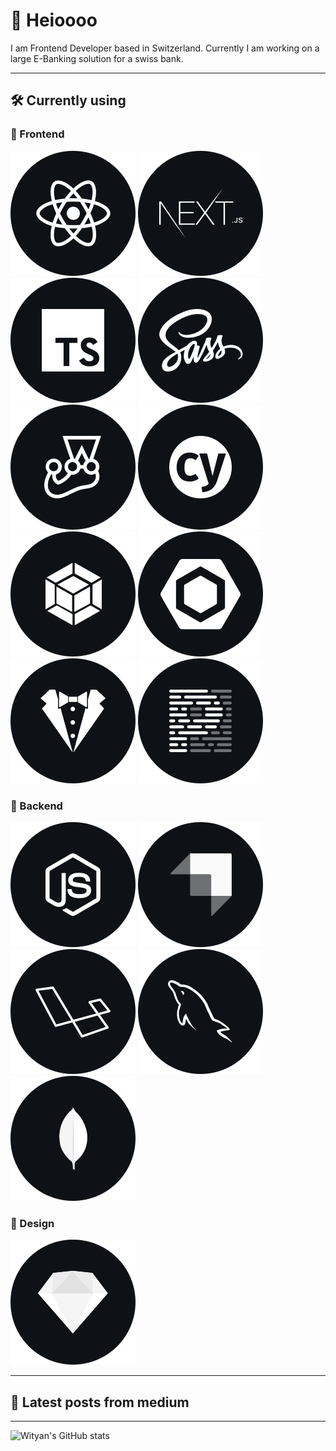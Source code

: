 # 👋 Heioooo

I am Frontend Developer based in Switzerland. Currently I am working on a large E-Banking solution for a swiss bank.

---

## 🛠 Currently using

### 🦋 Frontend
![React](./techstack/React.svg)
![Next](./techstack/Next.svg)
![TypeScript](./techstack/TypeScript.svg)
![SASS](./techstack/Sass.svg)
![Jest](./techstack/Jest.svg)
![Cypress](./techstack/Cypress.svg)
![Webpack](./techstack/Webpack.svg)
![Eslint](./techstack/Eslint.svg)
![Stylelint](./techstack/Stylelint.svg)
![Prettier](./techstack/Prettier.svg)

### 🐙 Backend
![Node](./techstack/Node.svg)
![Strapi](./techstack/Strapi.svg)
![Laravel](./techstack/Laravel.svg)
![Mysql](./techstack/Mysql.svg)
![Mongodb](./techstack/Mongodb.svg)

### 🎨 Design
![Sketch](./techstack/Sketch.svg)

---

## 📖 Latest posts from medium
<!--START_SECTION:feed-->
<!--END_SECTION:feed-->

---

![Wityan's GitHub stats](https://github-readme-stats.vercel.app/api?username=wityan&hide=prs,issues,commits&theme=radical)